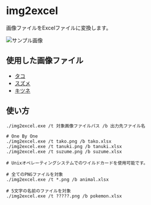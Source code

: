 # img2excel

画像ファイルをExcelファイルに変換します。  

![サンプル画像](./docs/img/fruits.gif)  

## 使用した画像ファイル

- [タコ](https://frame-illust.com/?p=13667)
- [スズメ](https://frame-illust.com/?p=13680)
- [キツネ](https://frame-illust.com/?p=9584)

## 使い方

```shell
./img2excel.exe /t 対象画像ファイルパス /b 出力先ファイル名

# One By One
./img2excel.exe /t tako.png /b tako.xlsx
./img2excel.exe /t tanuki.png /b tanuki.xlsx
./img2excel.exe /t suzume.png /b suzume.xlsx

# Unixオペレーティングシステムでのワイルドカードを使用可能です。

# 全てのPNGファイルを対象
./img2excel.exe /t *.png /b animal.xlsx

# 5文字の名前のファイルを対象
./img2excel.exe /t ?????.png /b pokemon.xlsx
```

<!-- https://www.youtube.com/watch?v=2PMSwTQXYnk -->
